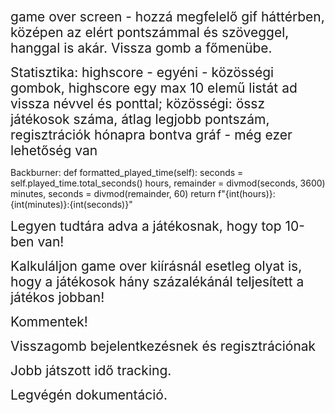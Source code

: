 
<span style="font-size: 1.5em;"> game over screen - hozzá megfelelő gif háttérben, középen az elért pontszámmal és szöveggel, hanggal is akár. Vissza gomb a főmenübe.

<span style="font-size: 1.5em;"> Statisztika: highscore - egyéni - közösségi gombok, highscore egy max 10 elemű listát ad vissza névvel és ponttal; közösségi: össz játékosok száma, átlag legjobb pontszám, regisztrációk hónapra bontva gráf - még ezer lehetőség van  

Backburner:
def formatted_played_time(self):
        seconds = self.played_time.total_seconds()
        hours, remainder = divmod(seconds, 3600)
        minutes, seconds = divmod(remainder, 60)
        return f"{int(hours)}:{int(minutes)}:{int(seconds)}"

<span style="font-size: 1.5em;"> Legyen tudtára adva a játékosnak, hogy top 10-ben van!  

<span style="font-size: 1.5em;"> Kalkuláljon game over kiírásnál esetleg olyat is, hogy a játékosok hány százalékánál teljesített a játékos jobban!  

<span style="font-size: 1.5em;"> Kommentek!

<span style="font-size: 1.5em;"> Visszagomb bejelentkezésnek és regisztrációnak

<span style="font-size: 1.5em;"> Jobb játszott idő tracking.

<span style="font-size: 1.5em;"> Legvégén dokumentáció.